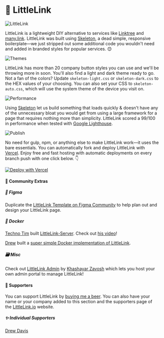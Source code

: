# 🔗 LittleLink

![LittleLink](https://cdn.cottle.cloud/littlelink/social-circle.png)

LittleLink is a lightweight DIY alternative to services like [Linktree](https://linktr.ee)
and [many.link](https://many.link/). LittleLink was built using [Skeleton](http://getskeleton.com/), a dead simple, responsive boilerplate—we just stripped out some additional code you wouldn't need and added in branded styles for popular services. 😊

![Themes](https://cdn.cottle.cloud/littlelink/themes.png)

LittleLink has more than 20 company button styles you can use and we'll be throwing more in soon. You'll also find a light and dark theme ready to go. Not a fan of the colors? Update `skeleton-light.css` or `skeleton-dark.css` to the HEX values of your choosing. You can also set your CSS to `skeleton-auto.css`, which will use the system theme of the device you visit on.

![Performance](https://cdn.cottle.cloud/littlelink/performance.png)

Using [Skeleton](http://getskeleton.com/) let us build something that loads quickly & doesn't have any of the unnecessary bloat you would get from using a large framework for a page that requires nothing more than simplicity. LittleLink scored a 99/100 in performance when tested with [Google Lighthouse](https://developers.google.com/web/tools/lighthouse).

![Publish](https://cdn.cottle.cloud/littlelink/fork-edit-publish.png)

No need for gulp, npm, or anything else to make LittleLink work—it uses the bare essentials. You can automatically fork and deploy LittleLink with [Vercel](https://vercel.com/). Enjoy free and fast hosting with automatic deployments on every branch push with one click below. 👇️

[![Deploy with Vercel](https://vercel.com/button)](https://vercel.com/new/git/external?repository-url=https%3A%2F%2Fgithub.com%2Fsethcottle%2Flittlelink&project-name=littlelink&repository-name=littlelink&demo-title=LittleLink%20Demo&demo-description=Imported%20from%20GitHub.)

#### 🤝 Community Extras

##### 🎨 Figma
Duplicate the [LittleLink Template on Figma Community](https://www.figma.com/community/file/846568099968305613) to help plan out and design your LittleLink page.

##### 🐋 Docker
[Techno Tim](https://github.com/timothystewart6) built [LittleLink-Server](https://github.com/techno-tim/littlelink-server). Check out [his video](https://youtu.be/42SqfI_AjXU)!

[Drew](https://github.com/davisdre) built a [super simple Docker implementation of LittleLink](https://github.com/davisdre/littlelink).

##### 🗃️ Misc
Check out [LittleLink Admin](https://github.com/khashayarzavosh/admin-littlelink) by [Khashayar Zavosh](https://github.com/khashayarzavosh) which lets you host your own admin portal to manage LittleLink! 

#### 💖 Supporters
You can support LittleLink by [buying me a beer](https://www.buymeacoffee.com/seth). You can also have your name or your company added to this section and the supporters page of the [LittleLink.io](https://littlelink.io) website.

##### ✨ Individual Supporters
[Drew Davis](https://connect.davisdre.me)
